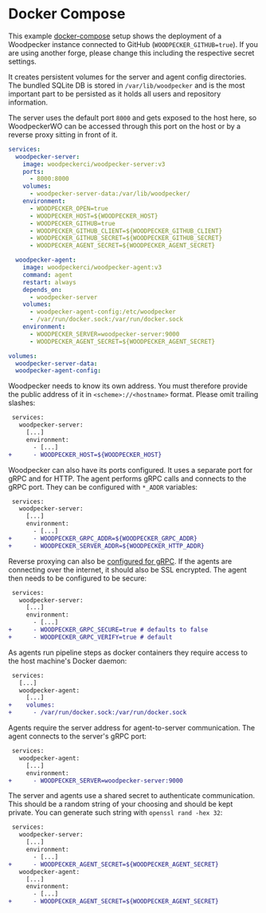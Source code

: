 # Docker Compose

This example [docker-compose](https://docs.docker.com/compose/) setup shows the deployment of a Woodpecker instance connected to GitHub (`WOODPECKER_GITHUB=true`). If you are using another forge, please change this including the respective secret settings.

It creates persistent volumes for the server and agent config directories. The bundled SQLite DB is stored in `/var/lib/woodpecker` and is the most important part to be persisted as it holds all users and repository information.

The server uses the default port `8000` and gets exposed to the host here, so WoodpeckerWO can be accessed through this port on the host or by a reverse proxy sitting in front of it.

```yaml title="docker-compose.yaml"
services:
  woodpecker-server:
    image: woodpeckerci/woodpecker-server:v3
    ports:
      - 8000:8000
    volumes:
      - woodpecker-server-data:/var/lib/woodpecker/
    environment:
      - WOODPECKER_OPEN=true
      - WOODPECKER_HOST=${WOODPECKER_HOST}
      - WOODPECKER_GITHUB=true
      - WOODPECKER_GITHUB_CLIENT=${WOODPECKER_GITHUB_CLIENT}
      - WOODPECKER_GITHUB_SECRET=${WOODPECKER_GITHUB_SECRET}
      - WOODPECKER_AGENT_SECRET=${WOODPECKER_AGENT_SECRET}

  woodpecker-agent:
    image: woodpeckerci/woodpecker-agent:v3
    command: agent
    restart: always
    depends_on:
      - woodpecker-server
    volumes:
      - woodpecker-agent-config:/etc/woodpecker
      - /var/run/docker.sock:/var/run/docker.sock
    environment:
      - WOODPECKER_SERVER=woodpecker-server:9000
      - WOODPECKER_AGENT_SECRET=${WOODPECKER_AGENT_SECRET}

volumes:
  woodpecker-server-data:
  woodpecker-agent-config:
```

Woodpecker needs to know its own address. You must therefore provide the public address of it in `<scheme>://<hostname>` format. Please omit trailing slashes:

```diff title="docker-compose.yaml"
 services:
   woodpecker-server:
     [...]
     environment:
       - [...]
+      - WOODPECKER_HOST=${WOODPECKER_HOST}
```

Woodpecker can also have its ports configured. It uses a separate port for gRPC and for HTTP. The agent performs gRPC calls and connects to the gRPC port.
They can be configured with `*_ADDR` variables:

```diff title="docker-compose.yaml"
 services:
   woodpecker-server:
     [...]
     environment:
       - [...]
+      - WOODPECKER_GRPC_ADDR=${WOODPECKER_GRPC_ADDR}
+      - WOODPECKER_SERVER_ADDR=${WOODPECKER_HTTP_ADDR}
```

Reverse proxying can also be [configured for gRPC](../40-advanced/10-proxy.md#caddy). If the agents are connecting over the internet, it should also be SSL encrypted. The agent then needs to be configured to be secure:

```diff title="docker-compose.yaml"
 services:
   woodpecker-server:
     [...]
     environment:
       - [...]
+      - WOODPECKER_GRPC_SECURE=true # defaults to false
+      - WOODPECKER_GRPC_VERIFY=true # default
```

As agents run pipeline steps as docker containers they require access to the host machine's Docker daemon:

```diff title="docker-compose.yaml"
 services:
   [...]
   woodpecker-agent:
     [...]
+    volumes:
+      - /var/run/docker.sock:/var/run/docker.sock
```

Agents require the server address for agent-to-server communication. The agent connects to the server's gRPC port:

```diff title="docker-compose.yaml"
 services:
   woodpecker-agent:
     [...]
     environment:
+      - WOODPECKER_SERVER=woodpecker-server:9000
```

The server and agents use a shared secret to authenticate communication. This should be a random string of your choosing and should be kept private. You can generate such string with `openssl rand -hex 32`:

```diff title="docker-compose.yaml"
 services:
   woodpecker-server:
     [...]
     environment:
       - [...]
+      - WOODPECKER_AGENT_SECRET=${WOODPECKER_AGENT_SECRET}
   woodpecker-agent:
     [...]
     environment:
       - [...]
+      - WOODPECKER_AGENT_SECRET=${WOODPECKER_AGENT_SECRET}
```
